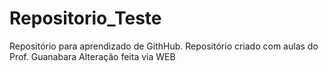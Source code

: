 # Repositorio_Teste
Repositório para aprendizado de GithHub.
Repositório criado com aulas do Prof. Guanabara
Alteração feita via WEB
